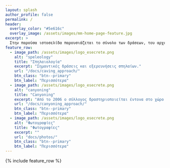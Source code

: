 ```yaml
---
layout: splash
author_profile: false
permalink: /
header:
  overlay_color: "#5e616c"
  overlay_image: /assets/images/mm-home-page-feature.jpg
excerpt: >
  Στην παρούσα ιστοσελίδα παρουσιάζεται το σύνολο των δράσεων, του αρχείου και του παραγόμενου έργου του συλλόγου.
feature_row:
  - image_path: /assets/images/logo_esecrete.png
    alt: "speleology"
    title: "Σπηλαιολογία"
    excerpt: "Σημαντικές δράσεις και εξερευνήσεις σπηλαίων."
    url: "/docs/caving_approach/"
    btn_class: "btn--primary"
    btn_label: "Περισσότερα"
  - image_path: /assets/images/logo_esecrete.png
    alt: "canyoning"
    title: "Canyoning"
    excerpt: "Από το 2006 ο σύλλογος δραστηριοποιείται έντονα στο χώρο του canyoning με νέες εξερευνήσεις, δημοσιεύσεις και καινοτοτόμες προσεγγίσεις στην εκπαίδευση."
    url: "/docs/canyoning_approach/"
    btn_class: "btn--primary"
    btn_label: "Περισσότερα"
  - image_path: /assets/images/logo_esecrete.png
    alt: "Φωτογραφίες"
    title: "Φωτογραφίες"
    excerpt: ""
    url: "docs/photos/"
    btn_class: "btn--primary"
    btn_label: "Περισσότερα"      
---
```


{% include feature_row %}
